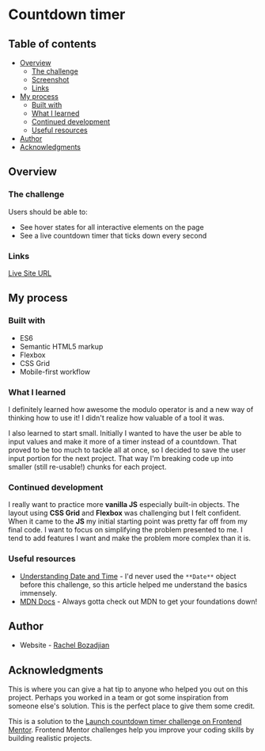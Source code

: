# Countdown timer

## Table of contents

- [Overview](#overview)
  - [The challenge](#the-challenge)
  - [Screenshot](#screenshot)
  - [Links](#links)
- [My process](#my-process)
  - [Built with](#built-with)
  - [What I learned](#what-i-learned)
  - [Continued development](#continued-development)
  - [Useful resources](#useful-resources)
- [Author](#author)
- [Acknowledgments](#acknowledgments)

## Overview

### The challenge

Users should be able to:

- See hover states for all interactive elements on the page
- See a live countdown timer that ticks down every second

### Links

[Live Site URL](https://rboz1.github.io/timer-app/)

## My process

### Built with

- ES6
- Semantic HTML5 markup
- Flexbox
- CSS Grid
- Mobile-first workflow

### What I learned

I definitely learned how awesome the modulo operator is and a new way of thinking how to use it! I didn't realize how valuable of a tool it was.

I also learned to start small. Initially I wanted to have the user be able to input values and make it more of a timer instead of a countdown. That proved to be too much to tackle all at once, so I decided to save the user input portion for the next project. That way I'm breaking code up into smaller (still re-usable!) chunks for each project.

### Continued development

I really want to practice more **vanilla JS** especially built-in objects. The layout using **CSS Grid** and **Flexbox** was challenging but I felt confident. When it came to the **JS** my initial starting point was pretty far off from my final code. I want to focus on simplifying the problem presented to me. I tend to add features I want and make the problem more complex than it is.

### Useful resources

- [Understanding Date and Time](https://www.digitalocean.com/community/tutorials/understanding-date-and-time-in-javascript) - I'd never used the ```**Date**``` object before this challenge, so this article helped me understand the basics immensely.
- [MDN Docs](https://developer.mozilla.org/en-US/docs/Web/JavaScript/Reference/Global_Objects/Date) - Always gotta check out MDN to get your foundations down! 

## Author

- Website - [Rachel Bozadjian](https://www.your-site.com)

## Acknowledgments

This is where you can give a hat tip to anyone who helped you out on this project. Perhaps you worked in a team or got some inspiration from someone else's solution. This is the perfect place to give them some credit.

This is a solution to the [Launch countdown timer challenge on Frontend Mentor](https://www.frontendmentor.io/challenges/launch-countdown-timer-N0XkGfyz-). Frontend Mentor challenges help you improve your coding skills by building realistic projects. 
